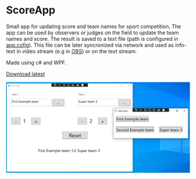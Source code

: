 # ScoreApp
Small app for updating score and team names for sport competition.
The app can be used by observers or judges on the field to update the team names and score.
The result is saved to a text file (path is configured in [app.cofig](/App.config)).
This file can be later syncronized via network and used as info-text in video stream (e.g in [OBS](https://obsproject.com/)) or on the text stream.

Made using c# and WPF.

[Download latest](https://github.com/YevhenKolisnyk/ScoreApp/releases/download/v1/ScoreApp.zip)

![Screenshot](/screenshot.png?raw=true "ScoreApp UI")
